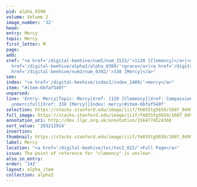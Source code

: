 ```yaml
---
pid: alpha_0590
volume: Volume 2
image_number: '32'
head:
entry: Mercy
topic: Mercy
first_letter: M
page:
add:
xref: "<a href='/digital-beehive/num5/num_1515/'>1120 [Clemency]</a>|<a href='/digital-beehive/alpha1/alpha_0165/'>Compassion</a>|<a
  href='/digital-beehive/alpha2/alpha_0380/'>grace</a>|<a href='/digital-beehive/alpha5/alpha_1011/'>unmercifull</a>|<a
  href='/digital-beehive/num2/num_0392/'>338 [Mercy]</a>"
see:
index: "<a href='/digital-beehive/index3/index_2489/'>mercy</a>"
item: "#item-6bfaf540f"
unparsed:
line: 'Entry: Mercy|Topic: Mercy|Xref: 1120 [Clemency]|Xref: Compassion|Xref: grace|Xref:
  unmercifull|Xref: 338 [Mercy]|Index: mercy|#item-6bfaf540f'
selection: https://stacks.stanford.edu/image/iiif/fm855tg5659/1607_0499/750,2914,2952,485/full/0/default.jpg
full_image: https://stacks.stanford.edu/image/iiif/fm855tg5659/1607_0499/full/full/0/default.jpg
annotation_uri: http://dev.llgc.org.uk/annotation/1564774524368
sort_value: '203212914'
insertion:
thumbnail: https://stacks.stanford.edu/image/iiif/fm855tg5659/1607_0499/750,2914,600,180/250,/0/default.jpg
label: Mercy
location: "<a href='/digital-beehive/toc/toc2_022/'>Full Page</a>"
issue: The point of reference for "clemency" is unclear.
also_in_entry:
order: '143'
layout: alpha_item
collection: alpha3
---
```

